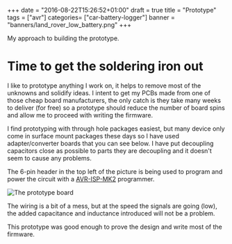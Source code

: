 +++
date = "2016-08-22T15:26:52+01:00"
draft = true
title = "Prototype"
tags = ["avr"]
categories= ["car-battery-logger"]
banner = "banners/land_rover_low_battery.png"
+++

My approach to building the prototype.
<!--more-->

# Time to get the soldering iron out
I like to prototype anything I work on, it helps to remove most of the unknowns and solidify ideas. I intent to get my PCBs made from one of those cheap board manufacturers, the only catch is they take many weeks to deliver (for free) so a prototype should reduce the number of board spins and allow me to proceed with writing the firmware.

I find prototyping with through hole packages easiest, but many device only come in surface mount packages these days so I have used adapter/converter boards that you can see below. I have put decoupling capacitors close as possible to parts they are decoupling and it doesn't seem to cause any problems.

The 6-pin header in the top left of the picture is being used to program and power the circuit with a [AVR-ISP-MK2](https://www.olimex.com/Products/AVR/Programmers/AVR-ISP-MK2/open-source-hardware) programmer.

![The prototype board](/images/car_battery_logger_prototype.jpg)

The wiring is a bit of a mess, but at the speed the signals are going (low), the added capacitance and inductance introduced will not be a problem.

This prototype was good enough to prove the design and write most of the firmware.

